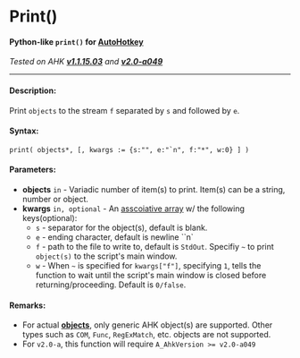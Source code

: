 # **Print()**
#### Python-like `print()` for **[AutoHotkey](http://ahkscript.org)**
_Tested on AHK **[v1.1.15.03](http://ahkscript.org/download/)** and **[v2.0-a049](http://ahkscript.org/boards/viewtopic.php?p=22371#p22371)**_
- - -
#### Description:
Print `objects` to the stream `f` separated by `s` and followed by `e`.
#### Syntax:
```
print( objects*, [, kwargs := {s:"", e:"`n", f:"*", w:0} ] )
```
#### Parameters:
 * **objects** `in` - Variadic number of item(s) to print. Item(s) can be a string, number or object.
 * **kwargs** `in, optional` - An [asscoiative array](http://ahkscript.org/docs/Objects.htm#Usage_Associative_Arrays) w/ the following keys(optional):
    * `s` - separator for the object(s), default is blank.
    * `e` - ending character, default is newline ``n`
    * `f` - path to the file to write to, default is `StdOut`. Specifiy `~` to print `object(s)` to the script's main window.
    * `w` - When `~` is specified for `kwargs["f"]`, specifying `1`, tells the function to wait until the script's main window is closed before returning/proceeding. Default is `0/false`.

#### Remarks:
 * For actual **[objects](http://ahkscript.org/docs/Objects.htm)**, only generic AHK object(s) are supported. Other types such as `COM`, `Func`, `RegExMatch`, etc. objects are not supported.
 * For `v2.0-a`, this function will require `A_AhkVersion >= v2.0-a049`